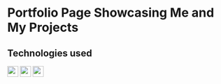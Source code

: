 # Portfolio Page Showcasing Me and My Projects

## Technologies used

<div>
<img src="./images/html-logo.png" height="25px" width="25px">
<img src="./images/css-logo.png" height="25px" width="25px">
<img src="./images/React-icon.svg" height="25px" width="25px">
</div>
